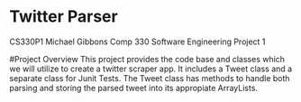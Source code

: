 # Twitter Parser
CS330P1
Michael Gibbons Comp 330 Software Engineering Project 1

#Project Overview
This project provides the code base and classes which we will utilize to create a twitter scraper app.
It includes a Tweet class and a separate class for Junit Tests. The Tweet class has methods to handle both parsing and storing the parsed tweet into its appropiate ArrayLists.
